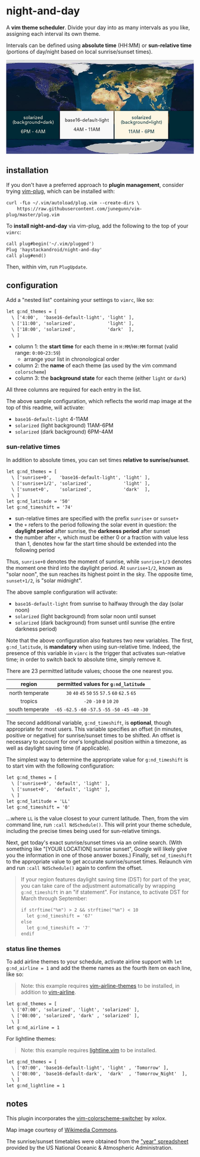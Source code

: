 # night-and-day

A **vim theme scheduler**. Divide your day into as many intervals as you like, assigning each interval its own theme.

Intervals can be defined using **absolute time** (HH:MM) or **sun-relative time** (portions of day/night based on local sunrise/sunset times).

![](map.jpg)

## installation

If you don't have a preferred approach to **plugin management**, consider trying [vim-plug](https://github.com/junegunn/vim-plug), which can be installed with:

~~~
curl -fLo ~/.vim/autoload/plug.vim --create-dirs \
    https://raw.githubusercontent.com/junegunn/vim-plug/master/plug.vim
~~~

To **install night-and-day** via vim-plug, add the following to the top of your `vimrc`:

~~~
call plug#begin('~/.vim/plugged')
Plug 'haystackandroid/night-and-day'
call plug#end()
~~~

Then, within vim, run `PlugUpdate`.

## configuration

Add a "nested list" containing your settings to `vimrc`, like so:

```
let g:nd_themes = [
  \ ['4:00',  'base16-default-light', 'light' ],
  \ ['11:00', 'solarized',            'light' ],
  \ ['18:00', 'solarized',            'dark'  ],
  \ ]
```

- column 1: the **start time** for each theme in `H:MM`/`HH:MM` format (valid range: `0:00`-`23:59`)
  - arrange your list in chronological order
- column 2: the **name** of each theme (as used by the vim command `colorscheme`)
- column 3: the **background state** for each theme (either `light` or `dark`)

All three columns are required for each entry in the list.

The above sample configuration, which reflects the world map image at the top of this readme, will activate:

- `base16-default-light` 4-11AM
- `solarized` (light background) 11AM-6PM
- `solarized` (dark background) 6PM-4AM

### sun-relative times

In addition to absolute times, you can set times **relative to sunrise/sunset**.

```
let g:nd_themes = [
  \ ['sunrise+0',   'base16-default-light', 'light' ],
  \ ['sunrise+1/2', 'solarized',            'light' ],
  \ ['sunset+0',    'solarized',            'dark'  ],
  \ ]
let g:nd_latitude = '50'
let g:nd_timeshift = '74'
```

- sun-relative times are specified with the prefix `sunrise+` or `sunset+`
- the `+` refers to the period following the solar event in question: the **daylight period** after sunrise, the **darkness period** after sunset
- the number after `+`, which must be either 0 or a fraction with value less than 1, denotes how far the start time should be extended into the following period

Thus, `sunrise+0` denotes the moment of sunrise, while `sunrise+1/3` denotes the moment one third into the daylight period. At `sunrise+1/2`, known as "solar noon", the sun reaches its highest point in the sky. The opposite time, `sunset+1/2`, is "solar midnight".

The above sample configuration will activate:

- `base16-default-light` from sunrise to halfway through the day (solar noon)
- `solarized` (light background) from solar noon until sunset
- `solarized` (dark background) from sunset until sunrise (the entire darkness period)

Note that the above configuration also features two new variables. The first, `g:nd_latitude`, is **mandatory** when using sun-relative time. Indeed, the presence of this variable in `vimrc` is the trigger that activates sun-relative time; in order to switch back to absolute time, simply remove it.

There are 23 permitted latitude values; choose the one nearest you.

region          | permitted values for `g:nd_latitude`
:--------------:|:-----------------------------------:
north temperate | `30` `40` `45` `50` `55` `57.5` `60` `62.5` `65`
tropics         | `-20` `-10` `0` `10` `20`
south temperate | `-65` `-62.5` `-60` `-57.5` `-55` `-50` `-45` `-40` `-30`

The second additional variable, `g:nd_timeshift`, is **optional**, though appropriate for most users. This variable specifies an offset (in minutes, positive or negative) for sunrise/sunset times to be shifted. An offset is necessary to account for one's longitudinal position within a timezone, as well as daylight saving time (if applicable).

The simplest way to determine the appropriate value for `g:nd_timeshift` is to start vim with the following configuration:

```
let g:nd_themes = [
  \ ['sunrise+0', 'default', 'light' ],
  \ ['sunset+0',  'default', 'light' ],
  \ ]
let g:nd_latitude = 'LL'
let g:nd_timeshift = '0'
```

...where `LL` is the value closest to your current latitude. Then, from the vim command line, run `:call NdSchedule()`. This will print your theme schedule, including the precise times being used for sun-relative timings.

Next, get today's exact sunrise/sunset times via an online search. (With something like "[YOUR LOCATION] sunrise sunset", Google will likely give you the information in one of those answer boxes.) Finally, set `nd_timeshift` to the appropriate value to get accurate sunrise/sunset times. Relaunch vim and run `:call NdSchedule()` again to confirm the offset.

> If your region features daylight saving time (DST) for part of the year, you can take care of the adjustment automatically by wrapping `g:nd_timeshift` in an "if statement". For instance, to activate DST for March through September:
>
> ```
> if strftime("%m") > 2 && strftime("%m") < 10
>   let g:nd_timeshift = '67'
> else
>   let g:nd_timeshift = '7'
> endif
> ```

### status line themes

To add airline themes to your schedule, activate airline support with `let g:nd_airline = 1` and add the theme names as the fourth item on each line, like so:

> Note: this example requires [vim-airline-themes](https://github.com/vim-airline/vim-airline-themes) to be installed, in addition to [vim-airline](https://github.com/vim-airline/vim-airline).

```
let g:nd_themes = [
  \ ['07:00', 'solarized', 'light', 'solarized' ],
  \ ['08:00', 'solarized', 'dark' , 'solarized' ],
  \ ]
let g:nd_airline = 1
```

For lightline themes:

> Note: this example requires [lightline.vim](https://github.com/itchyny/lightline.vim) to be installed.

```
let g:nd_themes = [
  \ ['07:00', 'base16-default-light', 'light' , 'Tomorrow' ],
  \ ['08:00', 'base16-default-dark',  'dark'  , 'Tomorrow_Night'  ],
  \ ]
let g:nd_lightline = 1
```

## notes

This plugin incorporates the [vim-colorscheme-switcher](https://github.com/xolox/vim-colorscheme-switcher) by xolox.

Map image courtesy of [Wikimedia Commons](https://commons.wikimedia.org/wiki/File:Daylight_Map,_nonscientific_(0900_UTC).jpg).

The sunrise/sunset timetables were obtained from the ["year" spreadsheet](https://www.esrl.noaa.gov/gmd/grad/solcalc/calcdetails.html) provided by the US National Oceanic & Atmospheric Administration.
